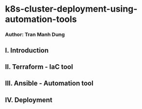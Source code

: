 # k8s-cluster-deployment-using-automation-tools


### Author: Tran Manh Dung


## I. Introduction


## II. Terraform - IaC tool


## III. Ansible - Automation tool


## IV. Deployment


